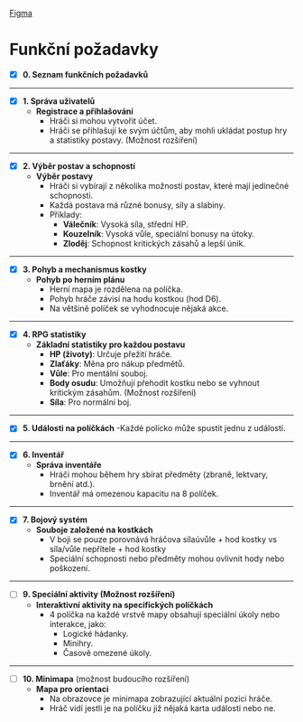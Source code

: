 [Figma](https://www.figma.com/design/6HRwZXBQD1sIQPfbiijI8l/GameBook?m=auto&t=3MAc6CycythzVzST-6)
# **Funkční požadavky**
- [x] **0. Seznam funkčních požadavků**
---
- [x] **1. Správa uživatelů**
  - **Registrace a přihlašování**
    - Hráči si mohou vytvořit účet.
    - Hráči se přihlašují ke svým účtům, aby mohli ukládat postup hry a statistiky postavy. (Možnost rozšíření)

---

- [x] **2. Výběr postav a schopností**
  - **Výběr postavy**
    - Hráči si vybírají z několika možností postav, které mají jedinečné schopnosti.
    - Každá postava má různé bonusy, síly a slabiny.
    - Příklady:
      - **Válečník**: Vysoká síla, střední HP.
      - **Kouzelník**: Vysoká vůle, speciální bonusy na útoky.
      - **Zloděj**: Schopnost kritických zásahů a lepší únik.

---

- [x] **3. Pohyb a mechanismus kostky**
  - **Pohyb po herním plánu**
    - Herní mapa je rozdělena na políčka.
    - Pohyb hráče závisí na hodu kostkou (hod D6).
    - Na většině políček se vyhodnocuje nějaká akce. 

---

- [x] **4. RPG statistiky**
  - **Základní statistiky pro každou postavu**
    - **HP (životy)**: Určuje přežití hráče.
    - **Zlaťáky**: Měna pro nákup předmětů.
    - **Vůle**: Pro mentální souboj.
    - **Body osudu**: Umožňují přehodit kostku nebo se vyhnout kritickým zásahům.  (Možnost rozšíření)
    - **Síla**: Pro normální boj.

---

- [x] **5. Události na políčkách**
    -Každé polícko může spustit jednu z událostí.
---

- [x] **6. Inventář**
  - **Správa inventáře**
    - Hráči mohou během hry sbírat předměty (zbraně, lektvary, brnění atd.).
    - Inventář má omezenou kapacitu na 8 políček.

---

- [x] **7. Bojový systém**
  - **Souboje založené na kostkách**
    - V boji se pouze porovnává hráčova sílaúvůle + hod kostky vs síla/vůle nepřítele + hod kostky
    - Speciální schopnosti nebo předměty mohou ovlivnit hody nebo poškození. 
---

- [ ] **9. Speciální aktivity  (Možnost rozšíření)**
  - **Interaktivní aktivity na specifických políčkách**
    - 4 políčka na každé vrstvě mapy obsahují speciální úkoly nebo interakce, jako:
      - Logické hádanky.
      - Minihry.
      - Časově omezené úkoly.

---

- [ ] **10. Minimapa** (možnost budoucího rozšíření)
  - **Mapa pro orientaci**
    - Na obrazovce je minimapa zobrazující aktuální pozici hráče.
    - Hráč vidí jestli je na políčku již nějaká karta události nebo ne.
